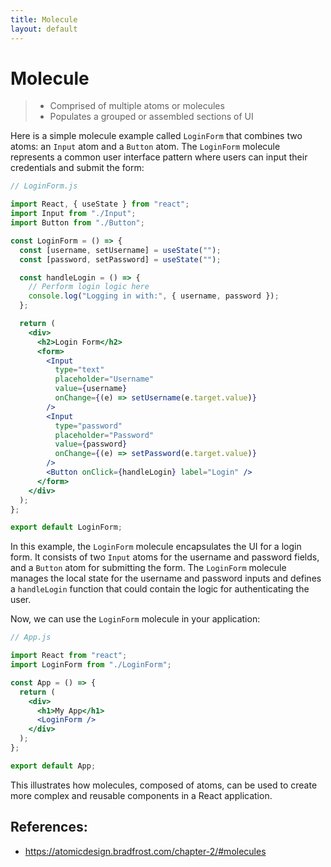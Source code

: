 ```yaml
---
title: Molecule
layout: default
---
```

# Molecule

> - Comprised of multiple atoms or molecules
> - Populates a grouped or assembled sections of UI

Here is a simple molecule example called `LoginForm` that combines two atoms: an `Input` atom and a `Button` atom. The `LoginForm` molecule represents a common user interface pattern where users can input their credentials and submit the form:

```jsx
// LoginForm.js

import React, { useState } from "react";
import Input from "./Input";
import Button from "./Button";

const LoginForm = () => {
  const [username, setUsername] = useState("");
  const [password, setPassword] = useState("");

  const handleLogin = () => {
    // Perform login logic here
    console.log("Logging in with:", { username, password });
  };

  return (
    <div>
      <h2>Login Form</h2>
      <form>
        <Input
          type="text"
          placeholder="Username"
          value={username}
          onChange={(e) => setUsername(e.target.value)}
        />
        <Input
          type="password"
          placeholder="Password"
          value={password}
          onChange={(e) => setPassword(e.target.value)}
        />
        <Button onClick={handleLogin} label="Login" />
      </form>
    </div>
  );
};

export default LoginForm;
```

In this example, the `LoginForm` molecule encapsulates the UI for a login form. It consists of two `Input` atoms for the username and password fields, and a `Button` atom for submitting the form. The `LoginForm` molecule manages the local state for the username and password inputs and defines a `handleLogin` function that could contain the logic for authenticating the user.

Now, we can use the `LoginForm` molecule in your application:

```jsx
// App.js

import React from "react";
import LoginForm from "./LoginForm";

const App = () => {
  return (
    <div>
      <h1>My App</h1>
      <LoginForm />
    </div>
  );
};

export default App;
```

This illustrates how molecules, composed of atoms, can be used to create more complex and reusable components in a React application.

## References:

- https://atomicdesign.bradfrost.com/chapter-2/#molecules
